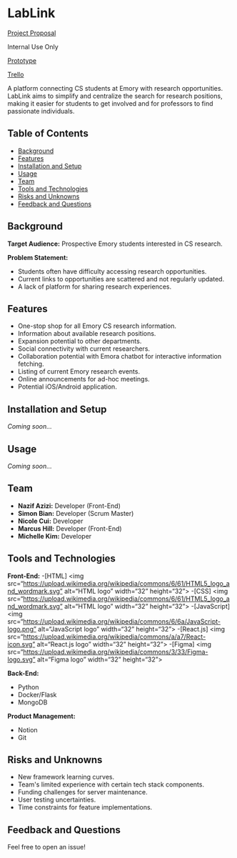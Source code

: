 # LabLink

[Project Proposal](https://docs.google.com/presentation/d/1MUET9wXdNRrpPAVYPk73Sr6Xgsx1RuSuVASkQorBsf4/edit?usp=sharing)

Internal Use Only

[Prototype](https://www.figma.com/file/VORvPq5pEvHRowpMs0lBT1/LabLink-Prototype?type=design&node-id=0-1&mode=design&t=QfI9RIIbYg8u3rFR-0)

[Trello](https://trello.com/b/OAJifYDW/agile-sprint-board)

A platform connecting CS students at Emory with research opportunities. LabLink aims to simplify and centralize the search for research positions, making it easier for students to get involved and for professors to find passionate individuals.

## Table of Contents

- [Background](#background)
- [Features](#features)
- [Installation and Setup](#installation-and-setup)
- [Usage](#usage)
- [Team](#team)
- [Tools and Technologies](#tools-and-technologies)
- [Risks and Unknowns](#risks-and-unknowns)
- [Feedback and Questions](#feedback-and-questions)

## Background

**Target Audience:** Prospective Emory students interested in CS research.

**Problem Statement:**
- Students often have difficulty accessing research opportunities.
- Current links to opportunities are scattered and not regularly updated.
- A lack of platform for sharing research experiences.

## Features

- One-stop shop for all Emory CS research information.
- Information about available research positions.
- Expansion potential to other departments.
- Social connectivity with current researchers.
- Collaboration potential with Emora chatbot for interactive information fetching.
- Listing of current Emory research events.
- Online announcements for ad-hoc meetings.
- Potential iOS/Android application.

## Installation and Setup

_Coming soon..._ 

## Usage

_Coming soon..._ 

## Team

- **Nazif Azizi:** Developer (Front-End)
- **Simon Bian:** Developer (Scrum Master)
- **Nicole Cui:** Developer
- **Marcus Hill:** Developer (Front-End)
- **Michelle Kim:** Developer

## Tools and Technologies

**Front-End:**
-[HTML] <img src=“https://upload.wikimedia.org/wikipedia/commons/6/61/HTML5_logo_and_wordmark.svg” alt=“HTML logo” width=“32” height=“32”>
-[CSS] <img src=“https://upload.wikimedia.org/wikipedia/commons/6/61/HTML5_logo_and_wordmark.svg” alt=“HTML logo” width=“32” height=“32”>
-[JavaScript] <img src=“https://upload.wikimedia.org/wikipedia/commons/6/6a/JavaScript-logo.png” alt=“JavaScript logo” width=“32” height=“32”>
-[React.js] <img src=“https://upload.wikimedia.org/wikipedia/commons/a/a7/React-icon.svg” alt=“React.js logo” width=“32” height=“32”>
-[Figma] <img src=“https://upload.wikimedia.org/wikipedia/commons/3/33/Figma-logo.svg” alt=“Figma logo” width=“32” height=“32”>

**Back-End:**
- Python
- Docker/Flask
- MongoDB

**Product Management:**
- Notion
- Git

## Risks and Unknowns

- New framework learning curves.
- Team's limited experience with certain tech stack components.
- Funding challenges for server maintenance.
- User testing uncertainties.
- Time constraints for feature implementations.

## Feedback and Questions

Feel free to open an issue!
